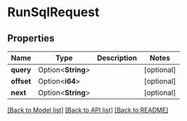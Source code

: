 # RunSqlRequest

## Properties

Name | Type | Description | Notes
------------ | ------------- | ------------- | -------------
**query** | Option<**String**> |  | [optional]
**offset** | Option<**i64**> |  | [optional]
**next** | Option<**String**> |  | [optional]

[[Back to Model list]](../README.md#documentation-for-models) [[Back to API list]](../README.md#documentation-for-api-endpoints) [[Back to README]](../README.md)


